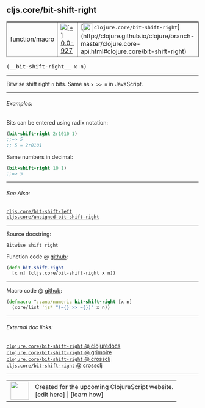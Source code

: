 ## cljs.core/bit-shift-right



 <table border="1">
<tr>
<td>function/macro</td>
<td><a href="https://github.com/cljsinfo/cljs-api-docs/tree/0.0-927"><img valign="middle" alt="[+] 0.0-927" title="Added in 0.0-927" src="https://img.shields.io/badge/+-0.0--927-lightgrey.svg"></a> </td>
<td>
[<img height="24px" valign="middle" src="http://i.imgur.com/1GjPKvB.png"> <samp>clojure.core/bit-shift-right</samp>](http://clojure.github.io/clojure/branch-master/clojure.core-api.html#clojure.core/bit-shift-right)
</td>
</tr>
</table>


 <samp>
(__bit-shift-right__ x n)<br>
</samp>

---

Bitwise shift right `n` bits.  Same as `x >> n` in JavaScript.



---

###### Examples:

Bits can be entered using radix notation:

```clj
(bit-shift-right 2r1010 1)
;;=> 5
;; 5 = 2r0101
```

Same numbers in decimal:

```clj
(bit-shift-right 10 1)
;;=> 5
```



---

###### See Also:

[`cljs.core/bit-shift-left`](../cljs.core/bit-shift-left.md)<br>
[`cljs.core/unsigned-bit-shift-right`](../cljs.core/unsigned-bit-shift-right.md)<br>

---


Source docstring:

```
Bitwise shift right
```


Function code @ [github](https://github.com/clojure/clojurescript/blob/r2657/src/cljs/cljs/core.cljs#L2064-L2066):

```clj
(defn bit-shift-right
  [x n] (cljs.core/bit-shift-right x n))
```

<!--
Repo - tag - source tree - lines:

 <pre>
clojurescript @ r2657
└── src
    └── cljs
        └── cljs
            └── <ins>[core.cljs:2064-2066](https://github.com/clojure/clojurescript/blob/r2657/src/cljs/cljs/core.cljs#L2064-L2066)</ins>
</pre>

-->

---

Macro code @ [github](https://github.com/clojure/clojurescript/blob/r2657/src/clj/cljs/core.clj#L528-L529):

```clj
(defmacro ^::ana/numeric bit-shift-right [x n]
  (core/list 'js* "(~{} >> ~{})" x n))
```

<!--
Repo - tag - source tree - lines:

 <pre>
clojurescript @ r2657
└── src
    └── clj
        └── cljs
            └── <ins>[core.clj:528-529](https://github.com/clojure/clojurescript/blob/r2657/src/clj/cljs/core.clj#L528-L529)</ins>
</pre>
-->

---


###### External doc links:

[`clojure.core/bit-shift-right` @ clojuredocs](http://clojuredocs.org/clojure.core/bit-shift-right)<br>
[`clojure.core/bit-shift-right` @ grimoire](http://conj.io/store/v1/org.clojure/clojure/1.7.0-beta3/clj/clojure.core/bit-shift-right/)<br>
[`clojure.core/bit-shift-right` @ crossclj](http://crossclj.info/fun/clojure.core/bit-shift-right.html)<br>
[`cljs.core/bit-shift-right` @ crossclj](http://crossclj.info/fun/cljs.core.cljs/bit-shift-right.html)<br>

---

 <table>
<tr><td>
<img valign="middle" align="right" width="48px" src="http://i.imgur.com/Hi20huC.png">
</td><td>
Created for the upcoming ClojureScript website.<br>
[edit here] | [learn how]
</td></tr></table>

[edit here]:https://github.com/cljsinfo/cljs-api-docs/blob/master/cljsdoc/cljs.core/bit-shift-right.cljsdoc
[learn how]:https://github.com/cljsinfo/cljs-api-docs/wiki/cljsdoc-files

<!--

This information was too distracting to show to readers, but I'll leave it
commented here since it is helpful to:

- pretty-print the data used to generate this document
- and show how to retrieve that data



The API data for this symbol:

```clj
{:description "Bitwise shift right `n` bits.  Same as `x >> n` in JavaScript.",
 :ns "cljs.core",
 :name "bit-shift-right",
 :signature ["[x n]"],
 :history [["+" "0.0-927"]],
 :type "function/macro",
 :related ["cljs.core/bit-shift-left"
           "cljs.core/unsigned-bit-shift-right"],
 :full-name-encode "cljs.core/bit-shift-right",
 :source {:code "(defn bit-shift-right\n  [x n] (cljs.core/bit-shift-right x n))",
          :title "Function code",
          :repo "clojurescript",
          :tag "r2657",
          :filename "src/cljs/cljs/core.cljs",
          :lines [2064 2066]},
 :extra-sources [{:code "(defmacro ^::ana/numeric bit-shift-right [x n]\n  (core/list 'js* \"(~{} >> ~{})\" x n))",
                  :title "Macro code",
                  :repo "clojurescript",
                  :tag "r2657",
                  :filename "src/clj/cljs/core.clj",
                  :lines [528 529]}],
 :examples [{:id "5b75af",
             :content "Bits can be entered using radix notation:\n\n```clj\n(bit-shift-right 2r1010 1)\n;;=> 5\n;; 5 = 2r0101\n```\n\nSame numbers in decimal:\n\n```clj\n(bit-shift-right 10 1)\n;;=> 5\n```"}],
 :full-name "cljs.core/bit-shift-right",
 :clj-symbol "clojure.core/bit-shift-right",
 :docstring "Bitwise shift right"}

```

Retrieve the API data for this symbol:

```clj
;; from Clojure REPL
(require '[clojure.edn :as edn])
(-> (slurp "https://raw.githubusercontent.com/cljsinfo/cljs-api-docs/catalog/cljs-api.edn")
    (edn/read-string)
    (get-in [:symbols "cljs.core/bit-shift-right"]))
```

-->
